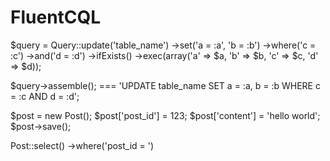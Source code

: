 FluentCQL
=========

$query = Query::update('table_name')
    ->set('a = :a', 'b = :b')
    ->where('c = :c')
    ->and('d = :d')
    ->ifExists()
    ->exec(array('a' => $a, 'b' => $b, 'c' => $c, 'd' => $d));

$query->assemble();
 === 'UPDATE table_name SET a = :a, b = :b WHERE c = :c AND d = :d';


$post = new Post(); 
$post['post_id'] = 123;
$post['content'] = 'hello world';
$post->save();

Post::select()
    ->where('post_id = ')

